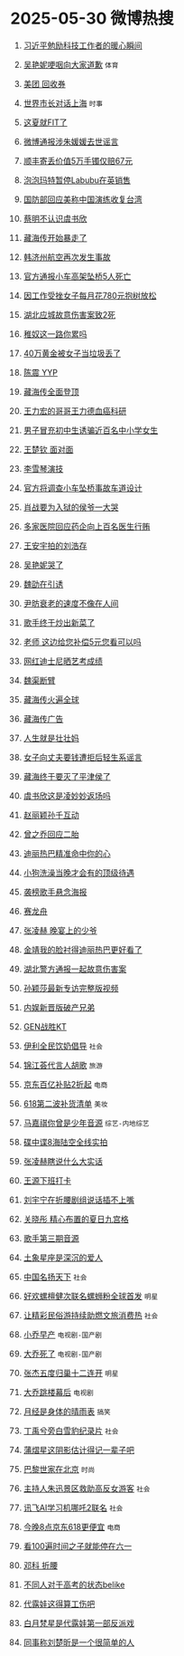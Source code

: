 # 2025-05-30 微博热搜 
1. [习近平勉励科技工作者的暖心瞬间](https://m.weibo.cn/search?containerid=100103type%3D1%26t%3D10%26q%3D%23%E4%B9%A0%E8%BF%91%E5%B9%B3%E5%8B%89%E5%8A%B1%E7%A7%91%E6%8A%80%E5%B7%A5%E4%BD%9C%E8%80%85%E7%9A%84%E6%9A%96%E5%BF%83%E7%9E%AC%E9%97%B4%23&stream_entry_id=51&isnewpage=1&extparam=seat%3D1%26stream_entry_id%3D51%26q%3D%2523%25E4%25B9%25A0%25E8%25BF%2591%25E5%25B9%25B3%25E5%258B%2589%25E5%258A%25B1%25E7%25A7%2591%25E6%258A%2580%25E5%25B7%25A5%25E4%25BD%259C%25E8%2580%2585%25E7%259A%2584%25E6%259A%2596%25E5%25BF%2583%25E7%259E%25AC%25E9%2597%25B4%2523%26dgr%3D0%26pos%3D0%26cate%3D10103%26c_type%3D51%26filter_type%3Drealtimehot%26display_time%3D1748546262%26pre_seqid%3D17485462628000316943393)  

2. [吴艳妮哽咽向大家道歉](https://m.weibo.cn/search?containerid=100103type%3D1%26t%3D10%26q%3D%23%E5%90%B4%E8%89%B3%E5%A6%AE%E5%93%BD%E5%92%BD%E5%90%91%E5%A4%A7%E5%AE%B6%E9%81%93%E6%AD%89%23&stream_entry_id=31&isnewpage=1&extparam=seat%3D1%26c_type%3D31%26cate%3D5001%26band_rank%3D1%26stream_entry_id%3D31%26q%3D%2523%25E5%2590%25B4%25E8%2589%25B3%25E5%25A6%25AE%25E5%2593%25BD%25E5%2592%25BD%25E5%2590%2591%25E5%25A4%25A7%25E5%25AE%25B6%25E9%2581%2593%25E6%25AD%2589%2523%26lcate%3D5001%26dgr%3D0%26pos%3D0%26flag%3D2%26realpos%3D1%26filter_type%3Drealtimehot%26display_time%3D1748546262%26pre_seqid%3D17485462628000316943393) `体育` 

3. [美团 回收券](https://m.weibo.cn/search?containerid=100103type%3D1%26t%3D10%26q%3D%E7%BE%8E%E5%9B%A2+%E5%9B%9E%E6%94%B6%E5%88%B8&stream_entry_id=31&isnewpage=1&extparam=seat%3D1%26c_type%3D31%26cate%3D5001%26band_rank%3D2%26stream_entry_id%3D31%26q%3D%25E7%25BE%258E%25E5%259B%25A2%2520%25E5%259B%259E%25E6%2594%25B6%25E5%2588%25B8%26lcate%3D5001%26dgr%3D0%26pos%3D1%26flag%3D2%26realpos%3D2%26filter_type%3Drealtimehot%26display_time%3D1748546262%26pre_seqid%3D17485462628000316943393)  

4. [世界市长对话上海](https://m.weibo.cn/search?containerid=100103type%3D1%26t%3D10%26q%3D%23%E4%B8%96%E7%95%8C%E5%B8%82%E9%95%BF%E5%AF%B9%E8%AF%9D%E4%B8%8A%E6%B5%B7%23&stream_entry_id=31&isnewpage=1&extparam=seat%3D1%26c_type%3D31%26cate%3D5001%26band_rank%3D3%26stream_entry_id%3D31%26q%3D%2523%25E4%25B8%2596%25E7%2595%258C%25E5%25B8%2582%25E9%2595%25BF%25E5%25AF%25B9%25E8%25AF%259D%25E4%25B8%258A%25E6%25B5%25B7%2523%26lcate%3D5001%26dgr%3D0%26pos%3D2%26flag%3D0%26realpos%3D3%26filter_type%3Drealtimehot%26display_time%3D1748546262%26pre_seqid%3D17485462628000316943393) `时事` 

5. [这夏就FIT了](https://m.weibo.cn/search?containerid=100103type%3D1%26t%3D10%26q%3D%23%E8%BF%99%E5%A4%8F%E5%B0%B1FIT%E4%BA%86%23&stream_entry_id=31&isnewpage=1&extparam=seat%3D1%26c_type%3D31%26cate%3D5001%26lcate%3D5001%26band_rank%3D4%26stream_entry_id%3D31%26q%3D%2523%25E8%25BF%2599%25E5%25A4%258F%25E5%25B0%25B1FIT%25E4%25BA%2586%2523%26is_ad_pos%3D1%26dgr%3D0%26pos%3D3%26topic_ad%3D1%26adid%3D288143%26filter_type%3Drealtimehot%26display_time%3D1748546262%26pre_seqid%3D17485462628000316943393)  

6. [微博通报涉朱媛媛去世谣言](https://m.weibo.cn/search?containerid=100103type%3D1%26t%3D10%26q%3D%23%E5%BE%AE%E5%8D%9A%E9%80%9A%E6%8A%A5%E6%B6%89%E6%9C%B1%E5%AA%9B%E5%AA%9B%E5%8E%BB%E4%B8%96%E8%B0%A3%E8%A8%80%23&stream_entry_id=31&isnewpage=1&extparam=seat%3D1%26c_type%3D31%26cate%3D5001%26band_rank%3D4%26stream_entry_id%3D31%26q%3D%2523%25E5%25BE%25AE%25E5%258D%259A%25E9%2580%259A%25E6%258A%25A5%25E6%25B6%2589%25E6%259C%25B1%25E5%25AA%259B%25E5%25AA%259B%25E5%258E%25BB%25E4%25B8%2596%25E8%25B0%25A3%25E8%25A8%2580%2523%26lcate%3D5001%26dgr%3D0%26pos%3D4%26flag%3D2%26realpos%3D4%26filter_type%3Drealtimehot%26display_time%3D1748546262%26pre_seqid%3D17485462628000316943393)  

7. [顺丰寄丢价值5万手镯仅赔67元](https://m.weibo.cn/search?containerid=100103type%3D1%26t%3D10%26q%3D%23%E9%A1%BA%E4%B8%B0%E5%AF%84%E4%B8%A2%E4%BB%B7%E5%80%BC5%E4%B8%87%E6%89%8B%E9%95%AF%E4%BB%85%E8%B5%9467%E5%85%83%23&stream_entry_id=31&isnewpage=1&extparam=seat%3D1%26c_type%3D31%26cate%3D5001%26band_rank%3D5%26stream_entry_id%3D31%26q%3D%2523%25E9%25A1%25BA%25E4%25B8%25B0%25E5%25AF%2584%25E4%25B8%25A2%25E4%25BB%25B7%25E5%2580%25BC5%25E4%25B8%2587%25E6%2589%258B%25E9%2595%25AF%25E4%25BB%2585%25E8%25B5%259467%25E5%2585%2583%2523%26lcate%3D5001%26dgr%3D0%26pos%3D5%26flag%3D0%26realpos%3D5%26filter_type%3Drealtimehot%26display_time%3D1748546262%26pre_seqid%3D17485462628000316943393)  

8. [泡泡玛特暂停Labubu在英销售](https://m.weibo.cn/search?containerid=100103type%3D1%26t%3D10%26q%3D%23%E6%B3%A1%E6%B3%A1%E7%8E%9B%E7%89%B9%E6%9A%82%E5%81%9CLabubu%E5%9C%A8%E8%8B%B1%E9%94%80%E5%94%AE%23&stream_entry_id=31&isnewpage=1&extparam=seat%3D1%26c_type%3D31%26cate%3D5001%26band_rank%3D6%26stream_entry_id%3D31%26q%3D%2523%25E6%25B3%25A1%25E6%25B3%25A1%25E7%258E%259B%25E7%2589%25B9%25E6%259A%2582%25E5%2581%259CLabubu%25E5%259C%25A8%25E8%258B%25B1%25E9%2594%2580%25E5%2594%25AE%2523%26lcate%3D5001%26dgr%3D0%26pos%3D6%26flag%3D0%26realpos%3D6%26filter_type%3Drealtimehot%26display_time%3D1748546262%26pre_seqid%3D17485462628000316943393)  

9. [国防部回应美称中国演练收复台湾](https://m.weibo.cn/search?containerid=100103type%3D1%26t%3D10%26q%3D%23%E5%9B%BD%E9%98%B2%E9%83%A8%E5%9B%9E%E5%BA%94%E7%BE%8E%E7%A7%B0%E4%B8%AD%E5%9B%BD%E6%BC%94%E7%BB%83%E6%94%B6%E5%A4%8D%E5%8F%B0%E6%B9%BE%23&stream_entry_id=31&isnewpage=1&extparam=seat%3D1%26c_type%3D31%26cate%3D5001%26band_rank%3D7%26stream_entry_id%3D31%26q%3D%2523%25E5%259B%25BD%25E9%2598%25B2%25E9%2583%25A8%25E5%259B%259E%25E5%25BA%2594%25E7%25BE%258E%25E7%25A7%25B0%25E4%25B8%25AD%25E5%259B%25BD%25E6%25BC%2594%25E7%25BB%2583%25E6%2594%25B6%25E5%25A4%258D%25E5%258F%25B0%25E6%25B9%25BE%2523%26lcate%3D5001%26dgr%3D0%26pos%3D7%26flag%3D0%26realpos%3D7%26filter_type%3Drealtimehot%26display_time%3D1748546262%26pre_seqid%3D17485462628000316943393)  

10. [蔡明不认识虞书欣](https://m.weibo.cn/search?containerid=100103type%3D1%26t%3D10%26q%3D%E8%94%A1%E6%98%8E%E4%B8%8D%E8%AE%A4%E8%AF%86%E8%99%9E%E4%B9%A6%E6%AC%A3&stream_entry_id=31&isnewpage=1&extparam=seat%3D1%26c_type%3D31%26cate%3D5001%26band_rank%3D8%26stream_entry_id%3D31%26q%3D%25E8%2594%25A1%25E6%2598%258E%25E4%25B8%258D%25E8%25AE%25A4%25E8%25AF%2586%25E8%2599%259E%25E4%25B9%25A6%25E6%25AC%25A3%26lcate%3D5001%26dgr%3D0%26pos%3D8%26flag%3D0%26realpos%3D8%26filter_type%3Drealtimehot%26display_time%3D1748546262%26pre_seqid%3D17485462628000316943393)  

11. [藏海传开始暴走了](https://m.weibo.cn/search?containerid=100103type%3D1%26t%3D10%26q%3D%23%E8%97%8F%E6%B5%B7%E4%BC%A0%E5%BC%80%E5%A7%8B%E6%9A%B4%E8%B5%B0%E4%BA%86%23&stream_entry_id=31&isnewpage=1&extparam=seat%3D1%26c_type%3D31%26cate%3D5001%26band_rank%3D9%26stream_entry_id%3D31%26q%3D%2523%25E8%2597%258F%25E6%25B5%25B7%25E4%25BC%25A0%25E5%25BC%2580%25E5%25A7%258B%25E6%259A%25B4%25E8%25B5%25B0%25E4%25BA%2586%2523%26lcate%3D5001%26dgr%3D0%26pos%3D9%26flag%3D0%26realpos%3D9%26filter_type%3Drealtimehot%26display_time%3D1748546262%26pre_seqid%3D17485462628000316943393)  

12. [韩济州航空再次发生事故](https://m.weibo.cn/search?containerid=100103type%3D1%26t%3D10%26q%3D%23%E9%9F%A9%E6%B5%8E%E5%B7%9E%E8%88%AA%E7%A9%BA%E5%86%8D%E6%AC%A1%E5%8F%91%E7%94%9F%E4%BA%8B%E6%95%85%23&stream_entry_id=31&isnewpage=1&extparam=seat%3D1%26c_type%3D31%26cate%3D5001%26band_rank%3D10%26stream_entry_id%3D31%26q%3D%2523%25E9%259F%25A9%25E6%25B5%258E%25E5%25B7%259E%25E8%2588%25AA%25E7%25A9%25BA%25E5%2586%258D%25E6%25AC%25A1%25E5%258F%2591%25E7%2594%259F%25E4%25BA%258B%25E6%2595%2585%2523%26lcate%3D5001%26dgr%3D0%26pos%3D10%26flag%3D1%26realpos%3D10%26filter_type%3Drealtimehot%26display_time%3D1748546262%26pre_seqid%3D17485462628000316943393)  

13. [官方通报小车高架坠桥5人死亡](https://m.weibo.cn/search?containerid=100103type%3D1%26t%3D10%26q%3D%23%E5%AE%98%E6%96%B9%E9%80%9A%E6%8A%A5%E5%B0%8F%E8%BD%A6%E9%AB%98%E6%9E%B6%E5%9D%A0%E6%A1%A55%E4%BA%BA%E6%AD%BB%E4%BA%A1%23&stream_entry_id=31&isnewpage=1&extparam=seat%3D1%26c_type%3D31%26cate%3D5001%26band_rank%3D11%26stream_entry_id%3D31%26q%3D%2523%25E5%25AE%2598%25E6%2596%25B9%25E9%2580%259A%25E6%258A%25A5%25E5%25B0%258F%25E8%25BD%25A6%25E9%25AB%2598%25E6%259E%25B6%25E5%259D%25A0%25E6%25A1%25A55%25E4%25BA%25BA%25E6%25AD%25BB%25E4%25BA%25A1%2523%26lcate%3D5001%26dgr%3D0%26pos%3D11%26flag%3D0%26realpos%3D11%26filter_type%3Drealtimehot%26display_time%3D1748546262%26pre_seqid%3D17485462628000316943393)  

14. [因工作受挫女子每月花780元抱树放松](https://m.weibo.cn/search?containerid=100103type%3D1%26t%3D10%26q%3D%23%E5%9B%A0%E5%B7%A5%E4%BD%9C%E5%8F%97%E6%8C%AB%E5%A5%B3%E5%AD%90%E6%AF%8F%E6%9C%88%E8%8A%B1780%E5%85%83%E6%8A%B1%E6%A0%91%E6%94%BE%E6%9D%BE%23&stream_entry_id=31&isnewpage=1&extparam=seat%3D1%26c_type%3D31%26cate%3D5001%26band_rank%3D12%26stream_entry_id%3D31%26q%3D%2523%25E5%259B%25A0%25E5%25B7%25A5%25E4%25BD%259C%25E5%258F%2597%25E6%258C%25AB%25E5%25A5%25B3%25E5%25AD%2590%25E6%25AF%258F%25E6%259C%2588%25E8%258A%25B1780%25E5%2585%2583%25E6%258A%25B1%25E6%25A0%2591%25E6%2594%25BE%25E6%259D%25BE%2523%26lcate%3D5001%26dgr%3D0%26pos%3D12%26flag%3D0%26realpos%3D12%26filter_type%3Drealtimehot%26display_time%3D1748546262%26pre_seqid%3D17485462628000316943393)  

15. [湖北应城故意伤害案致2死](https://m.weibo.cn/search?containerid=100103type%3D1%26t%3D10%26q%3D%23%E6%B9%96%E5%8C%97%E5%BA%94%E5%9F%8E%E6%95%85%E6%84%8F%E4%BC%A4%E5%AE%B3%E6%A1%88%E8%87%B42%E6%AD%BB%23&stream_entry_id=31&isnewpage=1&extparam=seat%3D1%26c_type%3D31%26cate%3D5001%26band_rank%3D13%26stream_entry_id%3D31%26q%3D%2523%25E6%25B9%2596%25E5%258C%2597%25E5%25BA%2594%25E5%259F%258E%25E6%2595%2585%25E6%2584%258F%25E4%25BC%25A4%25E5%25AE%25B3%25E6%25A1%2588%25E8%2587%25B42%25E6%25AD%25BB%2523%26lcate%3D5001%26dgr%3D0%26pos%3D13%26flag%3D0%26realpos%3D13%26filter_type%3Drealtimehot%26display_time%3D1748546262%26pre_seqid%3D17485462628000316943393)  

16. [稚奴这一路你累吗](https://m.weibo.cn/search?containerid=100103type%3D1%26t%3D10%26q%3D%E7%A8%9A%E5%A5%B4%E8%BF%99%E4%B8%80%E8%B7%AF%E4%BD%A0%E7%B4%AF%E5%90%97&stream_entry_id=31&isnewpage=1&extparam=seat%3D1%26c_type%3D31%26cate%3D5001%26band_rank%3D14%26stream_entry_id%3D31%26q%3D%25E7%25A8%259A%25E5%25A5%25B4%25E8%25BF%2599%25E4%25B8%2580%25E8%25B7%25AF%25E4%25BD%25A0%25E7%25B4%25AF%25E5%2590%2597%26lcate%3D5001%26dgr%3D0%26pos%3D14%26flag%3D0%26realpos%3D14%26filter_type%3Drealtimehot%26display_time%3D1748546262%26pre_seqid%3D17485462628000316943393)  

17. [40万黄金被女子当垃圾丢了](https://m.weibo.cn/search?containerid=100103type%3D1%26t%3D10%26q%3D%2340%E4%B8%87%E9%BB%84%E9%87%91%E8%A2%AB%E5%A5%B3%E5%AD%90%E5%BD%93%E5%9E%83%E5%9C%BE%E4%B8%A2%E4%BA%86%23&stream_entry_id=31&isnewpage=1&extparam=seat%3D1%26c_type%3D31%26cate%3D5001%26band_rank%3D15%26stream_entry_id%3D31%26q%3D%252340%25E4%25B8%2587%25E9%25BB%2584%25E9%2587%2591%25E8%25A2%25AB%25E5%25A5%25B3%25E5%25AD%2590%25E5%25BD%2593%25E5%259E%2583%25E5%259C%25BE%25E4%25B8%25A2%25E4%25BA%2586%2523%26lcate%3D5001%26dgr%3D0%26pos%3D15%26flag%3D0%26realpos%3D15%26filter_type%3Drealtimehot%26display_time%3D1748546262%26pre_seqid%3D17485462628000316943393)  

18. [陈震 YYP](https://m.weibo.cn/search?containerid=100103type%3D1%26t%3D10%26q%3D%E9%99%88%E9%9C%87+YYP&stream_entry_id=31&isnewpage=1&extparam=seat%3D1%26c_type%3D31%26cate%3D5001%26band_rank%3D16%26stream_entry_id%3D31%26q%3D%25E9%2599%2588%25E9%259C%2587%2520YYP%26lcate%3D5001%26dgr%3D0%26pos%3D16%26flag%3D0%26realpos%3D16%26filter_type%3Drealtimehot%26display_time%3D1748546262%26pre_seqid%3D17485462628000316943393)  

19. [藏海传全面登顶](https://m.weibo.cn/search?containerid=100103type%3D1%26t%3D10%26q%3D%23%E8%97%8F%E6%B5%B7%E4%BC%A0%E5%85%A8%E9%9D%A2%E7%99%BB%E9%A1%B6%23&stream_entry_id=31&isnewpage=1&extparam=seat%3D1%26c_type%3D31%26cate%3D5001%26band_rank%3D17%26stream_entry_id%3D31%26q%3D%2523%25E8%2597%258F%25E6%25B5%25B7%25E4%25BC%25A0%25E5%2585%25A8%25E9%259D%25A2%25E7%2599%25BB%25E9%25A1%25B6%2523%26lcate%3D5001%26dgr%3D0%26pos%3D17%26flag%3D0%26realpos%3D17%26filter_type%3Drealtimehot%26display_time%3D1748546262%26pre_seqid%3D17485462628000316943393)  

20. [王力宏的哥哥王力德血癌科研](https://m.weibo.cn/search?containerid=100103type%3D1%26t%3D10%26q%3D%23%E7%8E%8B%E5%8A%9B%E5%AE%8F%E7%9A%84%E5%93%A5%E5%93%A5%E7%8E%8B%E5%8A%9B%E5%BE%B7%E8%A1%80%E7%99%8C%E7%A7%91%E7%A0%94%23&stream_entry_id=31&isnewpage=1&extparam=seat%3D1%26c_type%3D31%26cate%3D5001%26band_rank%3D18%26stream_entry_id%3D31%26q%3D%2523%25E7%258E%258B%25E5%258A%259B%25E5%25AE%258F%25E7%259A%2584%25E5%2593%25A5%25E5%2593%25A5%25E7%258E%258B%25E5%258A%259B%25E5%25BE%25B7%25E8%25A1%2580%25E7%2599%258C%25E7%25A7%2591%25E7%25A0%2594%2523%26lcate%3D5001%26dgr%3D0%26pos%3D18%26flag%3D0%26realpos%3D18%26filter_type%3Drealtimehot%26display_time%3D1748546262%26pre_seqid%3D17485462628000316943393)  

21. [男子冒充初中生诱骗近百名中小学女生](https://m.weibo.cn/search?containerid=100103type%3D1%26t%3D10%26q%3D%23%E7%94%B7%E5%AD%90%E5%86%92%E5%85%85%E5%88%9D%E4%B8%AD%E7%94%9F%E8%AF%B1%E9%AA%97%E8%BF%91%E7%99%BE%E5%90%8D%E4%B8%AD%E5%B0%8F%E5%AD%A6%E5%A5%B3%E7%94%9F%23&stream_entry_id=31&isnewpage=1&extparam=seat%3D1%26c_type%3D31%26cate%3D5001%26band_rank%3D19%26stream_entry_id%3D31%26q%3D%2523%25E7%2594%25B7%25E5%25AD%2590%25E5%2586%2592%25E5%2585%2585%25E5%2588%259D%25E4%25B8%25AD%25E7%2594%259F%25E8%25AF%25B1%25E9%25AA%2597%25E8%25BF%2591%25E7%2599%25BE%25E5%2590%258D%25E4%25B8%25AD%25E5%25B0%258F%25E5%25AD%25A6%25E5%25A5%25B3%25E7%2594%259F%2523%26lcate%3D5001%26dgr%3D0%26pos%3D19%26flag%3D0%26realpos%3D19%26filter_type%3Drealtimehot%26display_time%3D1748546262%26pre_seqid%3D17485462628000316943393)  

22. [王楚钦 面对面](https://m.weibo.cn/search?containerid=100103type%3D1%26t%3D10%26q%3D%E7%8E%8B%E6%A5%9A%E9%92%A6+%E9%9D%A2%E5%AF%B9%E9%9D%A2&stream_entry_id=31&isnewpage=1&extparam=seat%3D1%26c_type%3D31%26cate%3D5001%26band_rank%3D20%26stream_entry_id%3D31%26q%3D%25E7%258E%258B%25E6%25A5%259A%25E9%2592%25A6%2520%25E9%259D%25A2%25E5%25AF%25B9%25E9%259D%25A2%26lcate%3D5001%26dgr%3D0%26pos%3D20%26flag%3D0%26realpos%3D20%26filter_type%3Drealtimehot%26display_time%3D1748546262%26pre_seqid%3D17485462628000316943393)  

23. [李雪琴演技](https://m.weibo.cn/search?containerid=100103type%3D1%26t%3D10%26q%3D%E6%9D%8E%E9%9B%AA%E7%90%B4%E6%BC%94%E6%8A%80&stream_entry_id=31&isnewpage=1&extparam=seat%3D1%26c_type%3D31%26cate%3D5001%26band_rank%3D21%26stream_entry_id%3D31%26q%3D%25E6%259D%258E%25E9%259B%25AA%25E7%2590%25B4%25E6%25BC%2594%25E6%258A%2580%26lcate%3D5001%26dgr%3D0%26pos%3D21%26flag%3D0%26realpos%3D21%26filter_type%3Drealtimehot%26display_time%3D1748546262%26pre_seqid%3D17485462628000316943393)  

24. [官方将调查小车坠桥事故车道设计](https://m.weibo.cn/search?containerid=100103type%3D1%26t%3D10%26q%3D%23%E5%AE%98%E6%96%B9%E5%B0%86%E8%B0%83%E6%9F%A5%E5%B0%8F%E8%BD%A6%E5%9D%A0%E6%A1%A5%E4%BA%8B%E6%95%85%E8%BD%A6%E9%81%93%E8%AE%BE%E8%AE%A1%23&stream_entry_id=31&isnewpage=1&extparam=seat%3D1%26c_type%3D31%26cate%3D5001%26band_rank%3D22%26stream_entry_id%3D31%26q%3D%2523%25E5%25AE%2598%25E6%2596%25B9%25E5%25B0%2586%25E8%25B0%2583%25E6%259F%25A5%25E5%25B0%258F%25E8%25BD%25A6%25E5%259D%25A0%25E6%25A1%25A5%25E4%25BA%258B%25E6%2595%2585%25E8%25BD%25A6%25E9%2581%2593%25E8%25AE%25BE%25E8%25AE%25A1%2523%26lcate%3D5001%26dgr%3D0%26pos%3D22%26flag%3D0%26realpos%3D22%26filter_type%3Drealtimehot%26display_time%3D1748546262%26pre_seqid%3D17485462628000316943393)  

25. [肖战要为入狱的侯爷一大哭](https://m.weibo.cn/search?containerid=100103type%3D1%26t%3D10%26q%3D%23%E8%82%96%E6%88%98%E8%A6%81%E4%B8%BA%E5%85%A5%E7%8B%B1%E7%9A%84%E4%BE%AF%E7%88%B7%E4%B8%80%E5%A4%A7%E5%93%AD%23&stream_entry_id=31&isnewpage=1&extparam=seat%3D1%26c_type%3D31%26cate%3D5001%26band_rank%3D23%26stream_entry_id%3D31%26q%3D%2523%25E8%2582%2596%25E6%2588%2598%25E8%25A6%2581%25E4%25B8%25BA%25E5%2585%25A5%25E7%258B%25B1%25E7%259A%2584%25E4%25BE%25AF%25E7%2588%25B7%25E4%25B8%2580%25E5%25A4%25A7%25E5%2593%25AD%2523%26lcate%3D5001%26dgr%3D0%26pos%3D23%26flag%3D0%26realpos%3D23%26filter_type%3Drealtimehot%26display_time%3D1748546262%26pre_seqid%3D17485462628000316943393)  

26. [多家医院回应药企向上百名医生行贿](https://m.weibo.cn/search?containerid=100103type%3D1%26t%3D10%26q%3D%23%E5%A4%9A%E5%AE%B6%E5%8C%BB%E9%99%A2%E5%9B%9E%E5%BA%94%E8%8D%AF%E4%BC%81%E5%90%91%E4%B8%8A%E7%99%BE%E5%90%8D%E5%8C%BB%E7%94%9F%E8%A1%8C%E8%B4%BF%23&stream_entry_id=31&isnewpage=1&extparam=seat%3D1%26c_type%3D31%26cate%3D5001%26band_rank%3D24%26stream_entry_id%3D31%26q%3D%2523%25E5%25A4%259A%25E5%25AE%25B6%25E5%258C%25BB%25E9%2599%25A2%25E5%259B%259E%25E5%25BA%2594%25E8%258D%25AF%25E4%25BC%2581%25E5%2590%2591%25E4%25B8%258A%25E7%2599%25BE%25E5%2590%258D%25E5%258C%25BB%25E7%2594%259F%25E8%25A1%258C%25E8%25B4%25BF%2523%26lcate%3D5001%26dgr%3D0%26pos%3D24%26flag%3D0%26realpos%3D24%26filter_type%3Drealtimehot%26display_time%3D1748546262%26pre_seqid%3D17485462628000316943393)  

27. [王安宇拍的刘浩存](https://m.weibo.cn/search?containerid=100103type%3D1%26t%3D10%26q%3D%E7%8E%8B%E5%AE%89%E5%AE%87%E6%8B%8D%E7%9A%84%E5%88%98%E6%B5%A9%E5%AD%98&stream_entry_id=31&isnewpage=1&extparam=seat%3D1%26c_type%3D31%26cate%3D5001%26band_rank%3D25%26stream_entry_id%3D31%26q%3D%25E7%258E%258B%25E5%25AE%2589%25E5%25AE%2587%25E6%258B%258D%25E7%259A%2584%25E5%2588%2598%25E6%25B5%25A9%25E5%25AD%2598%26lcate%3D5001%26dgr%3D0%26pos%3D25%26flag%3D0%26realpos%3D25%26filter_type%3Drealtimehot%26display_time%3D1748546262%26pre_seqid%3D17485462628000316943393)  

28. [吴艳妮哭了](https://m.weibo.cn/search?containerid=100103type%3D1%26t%3D10%26q%3D%23%E5%90%B4%E8%89%B3%E5%A6%AE%E5%93%AD%E4%BA%86%23&stream_entry_id=31&isnewpage=1&extparam=seat%3D1%26c_type%3D31%26cate%3D5001%26band_rank%3D26%26stream_entry_id%3D31%26q%3D%2523%25E5%2590%25B4%25E8%2589%25B3%25E5%25A6%25AE%25E5%2593%25AD%25E4%25BA%2586%2523%26lcate%3D5001%26dgr%3D0%26pos%3D26%26flag%3D0%26realpos%3D26%26filter_type%3Drealtimehot%26display_time%3D1748546262%26pre_seqid%3D17485462628000316943393)  

29. [魏劭在引诱](https://m.weibo.cn/search?containerid=100103type%3D1%26t%3D10%26q%3D%E9%AD%8F%E5%8A%AD%E5%9C%A8%E5%BC%95%E8%AF%B1&stream_entry_id=31&isnewpage=1&extparam=seat%3D1%26c_type%3D31%26cate%3D5001%26band_rank%3D27%26stream_entry_id%3D31%26q%3D%25E9%25AD%258F%25E5%258A%25AD%25E5%259C%25A8%25E5%25BC%2595%25E8%25AF%25B1%26lcate%3D5001%26dgr%3D0%26pos%3D27%26flag%3D0%26realpos%3D27%26filter_type%3Drealtimehot%26display_time%3D1748546262%26pre_seqid%3D17485462628000316943393)  

30. [尹昉衰老的速度不像在人间](https://m.weibo.cn/search?containerid=100103type%3D1%26t%3D10%26q%3D%E5%B0%B9%E6%98%89%E8%A1%B0%E8%80%81%E7%9A%84%E9%80%9F%E5%BA%A6%E4%B8%8D%E5%83%8F%E5%9C%A8%E4%BA%BA%E9%97%B4&stream_entry_id=31&isnewpage=1&extparam=seat%3D1%26c_type%3D31%26cate%3D5001%26band_rank%3D28%26stream_entry_id%3D31%26q%3D%25E5%25B0%25B9%25E6%2598%2589%25E8%25A1%25B0%25E8%2580%2581%25E7%259A%2584%25E9%2580%259F%25E5%25BA%25A6%25E4%25B8%258D%25E5%2583%258F%25E5%259C%25A8%25E4%25BA%25BA%25E9%2597%25B4%26lcate%3D5001%26dgr%3D0%26pos%3D28%26flag%3D0%26realpos%3D28%26filter_type%3Drealtimehot%26display_time%3D1748546262%26pre_seqid%3D17485462628000316943393)  

31. [歌手终于炒出新菜了](https://m.weibo.cn/search?containerid=100103type%3D1%26t%3D10%26q%3D%E6%AD%8C%E6%89%8B%E7%BB%88%E4%BA%8E%E7%82%92%E5%87%BA%E6%96%B0%E8%8F%9C%E4%BA%86&stream_entry_id=31&isnewpage=1&extparam=seat%3D1%26c_type%3D31%26cate%3D5001%26band_rank%3D29%26stream_entry_id%3D31%26q%3D%25E6%25AD%258C%25E6%2589%258B%25E7%25BB%2588%25E4%25BA%258E%25E7%2582%2592%25E5%2587%25BA%25E6%2596%25B0%25E8%258F%259C%25E4%25BA%2586%26lcate%3D5001%26dgr%3D0%26pos%3D29%26flag%3D0%26realpos%3D29%26filter_type%3Drealtimehot%26display_time%3D1748546262%26pre_seqid%3D17485462628000316943393)  

32. [老师 这边给您补偿5元您看可以吗](https://m.weibo.cn/search?containerid=100103type%3D1%26t%3D10%26q%3D%E8%80%81%E5%B8%88+%E8%BF%99%E8%BE%B9%E7%BB%99%E6%82%A8%E8%A1%A5%E5%81%BF5%E5%85%83%E6%82%A8%E7%9C%8B%E5%8F%AF%E4%BB%A5%E5%90%97&stream_entry_id=31&isnewpage=1&extparam=seat%3D1%26c_type%3D31%26cate%3D5001%26band_rank%3D30%26stream_entry_id%3D31%26q%3D%25E8%2580%2581%25E5%25B8%2588%2520%25E8%25BF%2599%25E8%25BE%25B9%25E7%25BB%2599%25E6%2582%25A8%25E8%25A1%25A5%25E5%2581%25BF5%25E5%2585%2583%25E6%2582%25A8%25E7%259C%258B%25E5%258F%25AF%25E4%25BB%25A5%25E5%2590%2597%26lcate%3D5001%26dgr%3D0%26pos%3D30%26flag%3D0%26realpos%3D30%26filter_type%3Drealtimehot%26display_time%3D1748546262%26pre_seqid%3D17485462628000316943393)  

33. [网红迪士尼晒艺考成绩](https://m.weibo.cn/search?containerid=100103type%3D1%26t%3D10%26q%3D%23%E7%BD%91%E7%BA%A2%E8%BF%AA%E5%A3%AB%E5%B0%BC%E6%99%92%E8%89%BA%E8%80%83%E6%88%90%E7%BB%A9%23&stream_entry_id=31&isnewpage=1&extparam=seat%3D1%26c_type%3D31%26cate%3D5001%26band_rank%3D31%26stream_entry_id%3D31%26q%3D%2523%25E7%25BD%2591%25E7%25BA%25A2%25E8%25BF%25AA%25E5%25A3%25AB%25E5%25B0%25BC%25E6%2599%2592%25E8%2589%25BA%25E8%2580%2583%25E6%2588%2590%25E7%25BB%25A9%2523%26lcate%3D5001%26dgr%3D0%26pos%3D31%26flag%3D0%26realpos%3D31%26filter_type%3Drealtimehot%26display_time%3D1748546262%26pre_seqid%3D17485462628000316943393)  

34. [魏渠断臂](https://m.weibo.cn/search?containerid=100103type%3D1%26t%3D10%26q%3D%23%E9%AD%8F%E6%B8%A0%E6%96%AD%E8%87%82%23&stream_entry_id=31&isnewpage=1&extparam=seat%3D1%26c_type%3D31%26cate%3D5001%26band_rank%3D32%26stream_entry_id%3D31%26q%3D%2523%25E9%25AD%258F%25E6%25B8%25A0%25E6%2596%25AD%25E8%2587%2582%2523%26lcate%3D5001%26dgr%3D0%26pos%3D32%26flag%3D0%26realpos%3D32%26filter_type%3Drealtimehot%26display_time%3D1748546262%26pre_seqid%3D17485462628000316943393)  

35. [藏海传火遍全球](https://m.weibo.cn/search?containerid=100103type%3D1%26t%3D10%26q%3D%E8%97%8F%E6%B5%B7%E4%BC%A0%E7%81%AB%E9%81%8D%E5%85%A8%E7%90%83&stream_entry_id=31&isnewpage=1&extparam=seat%3D1%26c_type%3D31%26cate%3D5001%26band_rank%3D33%26stream_entry_id%3D31%26q%3D%25E8%2597%258F%25E6%25B5%25B7%25E4%25BC%25A0%25E7%2581%25AB%25E9%2581%258D%25E5%2585%25A8%25E7%2590%2583%26lcate%3D5001%26dgr%3D0%26pos%3D33%26flag%3D0%26realpos%3D33%26filter_type%3Drealtimehot%26display_time%3D1748546262%26pre_seqid%3D17485462628000316943393)  

36. [藏海传广告](https://m.weibo.cn/search?containerid=100103type%3D1%26t%3D10%26q%3D%E8%97%8F%E6%B5%B7%E4%BC%A0%E5%B9%BF%E5%91%8A&stream_entry_id=31&isnewpage=1&extparam=seat%3D1%26c_type%3D31%26cate%3D5001%26band_rank%3D34%26stream_entry_id%3D31%26q%3D%25E8%2597%258F%25E6%25B5%25B7%25E4%25BC%25A0%25E5%25B9%25BF%25E5%2591%258A%26lcate%3D5001%26dgr%3D0%26pos%3D34%26flag%3D0%26realpos%3D34%26filter_type%3Drealtimehot%26display_time%3D1748546262%26pre_seqid%3D17485462628000316943393)  

37. [人生就是壮壮妈](https://m.weibo.cn/search?containerid=100103type%3D1%26t%3D10%26q%3D%E4%BA%BA%E7%94%9F%E5%B0%B1%E6%98%AF%E5%A3%AE%E5%A3%AE%E5%A6%88&stream_entry_id=31&isnewpage=1&extparam=seat%3D1%26c_type%3D31%26cate%3D5001%26band_rank%3D35%26stream_entry_id%3D31%26q%3D%25E4%25BA%25BA%25E7%2594%259F%25E5%25B0%25B1%25E6%2598%25AF%25E5%25A3%25AE%25E5%25A3%25AE%25E5%25A6%2588%26lcate%3D5001%26dgr%3D0%26pos%3D35%26flag%3D0%26realpos%3D35%26filter_type%3Drealtimehot%26display_time%3D1748546262%26pre_seqid%3D17485462628000316943393)  

38. [女子向丈夫要钱遭拒后轻生系谣言](https://m.weibo.cn/search?containerid=100103type%3D1%26t%3D10%26q%3D%23%E5%A5%B3%E5%AD%90%E5%90%91%E4%B8%88%E5%A4%AB%E8%A6%81%E9%92%B1%E9%81%AD%E6%8B%92%E5%90%8E%E8%BD%BB%E7%94%9F%E7%B3%BB%E8%B0%A3%E8%A8%80%23&stream_entry_id=31&isnewpage=1&extparam=seat%3D1%26c_type%3D31%26cate%3D5001%26band_rank%3D36%26stream_entry_id%3D31%26q%3D%2523%25E5%25A5%25B3%25E5%25AD%2590%25E5%2590%2591%25E4%25B8%2588%25E5%25A4%25AB%25E8%25A6%2581%25E9%2592%25B1%25E9%2581%25AD%25E6%258B%2592%25E5%2590%258E%25E8%25BD%25BB%25E7%2594%259F%25E7%25B3%25BB%25E8%25B0%25A3%25E8%25A8%2580%2523%26lcate%3D5001%26dgr%3D0%26pos%3D36%26flag%3D32772%26realpos%3D36%26filter_type%3Drealtimehot%26display_time%3D1748546262%26pre_seqid%3D17485462628000316943393)  

39. [藏海终于要灭了平津侯了](https://m.weibo.cn/search?containerid=100103type%3D1%26t%3D10%26q%3D%23%E8%97%8F%E6%B5%B7%E7%BB%88%E4%BA%8E%E8%A6%81%E7%81%AD%E4%BA%86%E5%B9%B3%E6%B4%A5%E4%BE%AF%E4%BA%86%23&stream_entry_id=31&isnewpage=1&extparam=seat%3D1%26c_type%3D31%26cate%3D5001%26band_rank%3D37%26stream_entry_id%3D31%26q%3D%2523%25E8%2597%258F%25E6%25B5%25B7%25E7%25BB%2588%25E4%25BA%258E%25E8%25A6%2581%25E7%2581%25AD%25E4%25BA%2586%25E5%25B9%25B3%25E6%25B4%25A5%25E4%25BE%25AF%25E4%25BA%2586%2523%26lcate%3D5001%26dgr%3D0%26pos%3D37%26flag%3D1%26realpos%3D37%26filter_type%3Drealtimehot%26display_time%3D1748546262%26pre_seqid%3D17485462628000316943393)  

40. [虞书欣这是凌妙妙返场吗](https://m.weibo.cn/search?containerid=100103type%3D1%26t%3D10%26q%3D%E8%99%9E%E4%B9%A6%E6%AC%A3%E8%BF%99%E6%98%AF%E5%87%8C%E5%A6%99%E5%A6%99%E8%BF%94%E5%9C%BA%E5%90%97&stream_entry_id=31&isnewpage=1&extparam=seat%3D1%26c_type%3D31%26cate%3D5001%26band_rank%3D38%26stream_entry_id%3D31%26q%3D%25E8%2599%259E%25E4%25B9%25A6%25E6%25AC%25A3%25E8%25BF%2599%25E6%2598%25AF%25E5%2587%258C%25E5%25A6%2599%25E5%25A6%2599%25E8%25BF%2594%25E5%259C%25BA%25E5%2590%2597%26lcate%3D5001%26dgr%3D0%26pos%3D38%26flag%3D0%26realpos%3D38%26filter_type%3Drealtimehot%26display_time%3D1748546262%26pre_seqid%3D17485462628000316943393)  

41. [赵丽颖孙千互动](https://m.weibo.cn/search?containerid=100103type%3D1%26t%3D10%26q%3D%23%E8%B5%B5%E4%B8%BD%E9%A2%96%E5%AD%99%E5%8D%83%E4%BA%92%E5%8A%A8%23&stream_entry_id=31&isnewpage=1&extparam=seat%3D1%26c_type%3D31%26cate%3D5001%26band_rank%3D39%26stream_entry_id%3D31%26q%3D%2523%25E8%25B5%25B5%25E4%25B8%25BD%25E9%25A2%2596%25E5%25AD%2599%25E5%258D%2583%25E4%25BA%2592%25E5%258A%25A8%2523%26lcate%3D5001%26dgr%3D0%26pos%3D39%26flag%3D0%26realpos%3D39%26filter_type%3Drealtimehot%26display_time%3D1748546262%26pre_seqid%3D17485462628000316943393)  

42. [曾之乔回应二胎](https://m.weibo.cn/search?containerid=100103type%3D1%26t%3D10%26q%3D%23%E6%9B%BE%E4%B9%8B%E4%B9%94%E5%9B%9E%E5%BA%94%E4%BA%8C%E8%83%8E%23&stream_entry_id=31&isnewpage=1&extparam=seat%3D1%26c_type%3D31%26cate%3D5001%26band_rank%3D40%26stream_entry_id%3D31%26q%3D%2523%25E6%259B%25BE%25E4%25B9%258B%25E4%25B9%2594%25E5%259B%259E%25E5%25BA%2594%25E4%25BA%258C%25E8%2583%258E%2523%26lcate%3D5001%26dgr%3D0%26pos%3D40%26flag%3D0%26realpos%3D40%26filter_type%3Drealtimehot%26display_time%3D1748546262%26pre_seqid%3D17485462628000316943393)  

43. [迪丽热巴精准命中你的心](https://m.weibo.cn/search?containerid=100103type%3D1%26t%3D10%26q%3D%23%E8%BF%AA%E4%B8%BD%E7%83%AD%E5%B7%B4%E7%B2%BE%E5%87%86%E5%91%BD%E4%B8%AD%E4%BD%A0%E7%9A%84%E5%BF%83%23&stream_entry_id=31&isnewpage=1&extparam=seat%3D1%26c_type%3D31%26cate%3D5001%26band_rank%3D41%26stream_entry_id%3D31%26q%3D%2523%25E8%25BF%25AA%25E4%25B8%25BD%25E7%2583%25AD%25E5%25B7%25B4%25E7%25B2%25BE%25E5%2587%2586%25E5%2591%25BD%25E4%25B8%25AD%25E4%25BD%25A0%25E7%259A%2584%25E5%25BF%2583%2523%26lcate%3D5001%26dgr%3D0%26pos%3D41%26flag%3D1%26realpos%3D41%26filter_type%3Drealtimehot%26display_time%3D1748546262%26pre_seqid%3D17485462628000316943393)  

44. [小狗洗澡当晚才会有的顶级待遇](https://m.weibo.cn/search?containerid=100103type%3D1%26t%3D10%26q%3D%23%E5%B0%8F%E7%8B%97%E6%B4%97%E6%BE%A1%E5%BD%93%E6%99%9A%E6%89%8D%E4%BC%9A%E6%9C%89%E7%9A%84%E9%A1%B6%E7%BA%A7%E5%BE%85%E9%81%87%23&stream_entry_id=31&isnewpage=1&extparam=seat%3D1%26c_type%3D31%26cate%3D5001%26band_rank%3D42%26stream_entry_id%3D31%26q%3D%2523%25E5%25B0%258F%25E7%258B%2597%25E6%25B4%2597%25E6%25BE%25A1%25E5%25BD%2593%25E6%2599%259A%25E6%2589%258D%25E4%25BC%259A%25E6%259C%2589%25E7%259A%2584%25E9%25A1%25B6%25E7%25BA%25A7%25E5%25BE%2585%25E9%2581%2587%2523%26lcate%3D5001%26dgr%3D0%26pos%3D42%26flag%3D1%26realpos%3D42%26filter_type%3Drealtimehot%26display_time%3D1748546262%26pre_seqid%3D17485462628000316943393)  

45. [袭榜歌手悬念海报](https://m.weibo.cn/search?containerid=100103type%3D1%26t%3D10%26q%3D%23%E8%A2%AD%E6%A6%9C%E6%AD%8C%E6%89%8B%E6%82%AC%E5%BF%B5%E6%B5%B7%E6%8A%A5%23&stream_entry_id=31&isnewpage=1&extparam=seat%3D1%26c_type%3D31%26cate%3D5001%26band_rank%3D43%26stream_entry_id%3D31%26q%3D%2523%25E8%25A2%25AD%25E6%25A6%259C%25E6%25AD%258C%25E6%2589%258B%25E6%2582%25AC%25E5%25BF%25B5%25E6%25B5%25B7%25E6%258A%25A5%2523%26lcate%3D5001%26dgr%3D0%26pos%3D43%26flag%3D0%26realpos%3D43%26filter_type%3Drealtimehot%26display_time%3D1748546262%26pre_seqid%3D17485462628000316943393)  

46. [赛龙舟](https://m.weibo.cn/search?containerid=100103type%3D1%26t%3D10%26q%3D%E8%B5%9B%E9%BE%99%E8%88%9F&stream_entry_id=31&isnewpage=1&extparam=seat%3D1%26c_type%3D31%26cate%3D5001%26band_rank%3D44%26stream_entry_id%3D31%26q%3D%25E8%25B5%259B%25E9%25BE%2599%25E8%2588%259F%26lcate%3D5001%26dgr%3D0%26pos%3D44%26flag%3D0%26realpos%3D44%26filter_type%3Drealtimehot%26display_time%3D1748546262%26pre_seqid%3D17485462628000316943393)  

47. [张凌赫 晚宴上的少爷](https://m.weibo.cn/search?containerid=100103type%3D1%26t%3D10%26q%3D%E5%BC%A0%E5%87%8C%E8%B5%AB+%E6%99%9A%E5%AE%B4%E4%B8%8A%E7%9A%84%E5%B0%91%E7%88%B7&stream_entry_id=31&isnewpage=1&extparam=seat%3D1%26c_type%3D31%26cate%3D5001%26band_rank%3D45%26stream_entry_id%3D31%26q%3D%25E5%25BC%25A0%25E5%2587%258C%25E8%25B5%25AB%2520%25E6%2599%259A%25E5%25AE%25B4%25E4%25B8%258A%25E7%259A%2584%25E5%25B0%2591%25E7%2588%25B7%26lcate%3D5001%26dgr%3D0%26pos%3D45%26flag%3D0%26realpos%3D45%26filter_type%3Drealtimehot%26display_time%3D1748546262%26pre_seqid%3D17485462628000316943393)  

48. [金靖我的脸衬得迪丽热巴更好看了](https://m.weibo.cn/search?containerid=100103type%3D1%26t%3D10%26q%3D%23%E9%87%91%E9%9D%96%E6%88%91%E7%9A%84%E8%84%B8%E8%A1%AC%E5%BE%97%E8%BF%AA%E4%B8%BD%E7%83%AD%E5%B7%B4%E6%9B%B4%E5%A5%BD%E7%9C%8B%E4%BA%86%23&stream_entry_id=31&isnewpage=1&extparam=seat%3D1%26c_type%3D31%26cate%3D5001%26band_rank%3D46%26stream_entry_id%3D31%26q%3D%2523%25E9%2587%2591%25E9%259D%2596%25E6%2588%2591%25E7%259A%2584%25E8%2584%25B8%25E8%25A1%25AC%25E5%25BE%2597%25E8%25BF%25AA%25E4%25B8%25BD%25E7%2583%25AD%25E5%25B7%25B4%25E6%259B%25B4%25E5%25A5%25BD%25E7%259C%258B%25E4%25BA%2586%2523%26lcate%3D5001%26dgr%3D0%26pos%3D46%26flag%3D0%26realpos%3D46%26filter_type%3Drealtimehot%26display_time%3D1748546262%26pre_seqid%3D17485462628000316943393)  

49. [湖北警方通报一起故意伤害案](https://m.weibo.cn/search?containerid=100103type%3D1%26t%3D10%26q%3D%23%E6%B9%96%E5%8C%97%E8%AD%A6%E6%96%B9%E9%80%9A%E6%8A%A5%E4%B8%80%E8%B5%B7%E6%95%85%E6%84%8F%E4%BC%A4%E5%AE%B3%E6%A1%88%23&stream_entry_id=31&isnewpage=1&extparam=seat%3D1%26c_type%3D31%26cate%3D5001%26band_rank%3D47%26stream_entry_id%3D31%26q%3D%2523%25E6%25B9%2596%25E5%258C%2597%25E8%25AD%25A6%25E6%2596%25B9%25E9%2580%259A%25E6%258A%25A5%25E4%25B8%2580%25E8%25B5%25B7%25E6%2595%2585%25E6%2584%258F%25E4%25BC%25A4%25E5%25AE%25B3%25E6%25A1%2588%2523%26lcate%3D5001%26dgr%3D0%26pos%3D47%26flag%3D0%26realpos%3D47%26filter_type%3Drealtimehot%26display_time%3D1748546262%26pre_seqid%3D17485462628000316943393)  

50. [孙颖莎最新专访完整版视频](https://m.weibo.cn/search?containerid=100103type%3D1%26t%3D10%26q%3D%23%E5%AD%99%E9%A2%96%E8%8E%8E%E6%9C%80%E6%96%B0%E4%B8%93%E8%AE%BF%E5%AE%8C%E6%95%B4%E7%89%88%E8%A7%86%E9%A2%91%23&stream_entry_id=31&isnewpage=1&extparam=seat%3D1%26c_type%3D31%26cate%3D5001%26band_rank%3D48%26stream_entry_id%3D31%26q%3D%2523%25E5%25AD%2599%25E9%25A2%2596%25E8%258E%258E%25E6%259C%2580%25E6%2596%25B0%25E4%25B8%2593%25E8%25AE%25BF%25E5%25AE%258C%25E6%2595%25B4%25E7%2589%2588%25E8%25A7%2586%25E9%25A2%2591%2523%26lcate%3D5001%26dgr%3D0%26pos%3D48%26flag%3D0%26realpos%3D48%26filter_type%3Drealtimehot%26display_time%3D1748546262%26pre_seqid%3D17485462628000316943393)  

51. [内娱新晋版破产兄弟](https://m.weibo.cn/search?containerid=100103type%3D1%26t%3D10%26q%3D%E5%86%85%E5%A8%B1%E6%96%B0%E6%99%8B%E7%89%88%E7%A0%B4%E4%BA%A7%E5%85%84%E5%BC%9F&stream_entry_id=31&isnewpage=1&extparam=seat%3D1%26c_type%3D31%26cate%3D5001%26band_rank%3D49%26stream_entry_id%3D31%26q%3D%25E5%2586%2585%25E5%25A8%25B1%25E6%2596%25B0%25E6%2599%258B%25E7%2589%2588%25E7%25A0%25B4%25E4%25BA%25A7%25E5%2585%2584%25E5%25BC%259F%26lcate%3D5001%26dgr%3D0%26pos%3D49%26flag%3D1%26realpos%3D49%26filter_type%3Drealtimehot%26display_time%3D1748546262%26pre_seqid%3D17485462628000316943393)  

52. [GEN战胜KT](https://m.weibo.cn/search?containerid=100103type%3D1%26t%3D10%26q%3D%23GEN%E6%88%98%E8%83%9CKT%23&stream_entry_id=31&isnewpage=1&extparam=seat%3D1%26c_type%3D31%26cate%3D5001%26band_rank%3D50%26stream_entry_id%3D31%26q%3D%2523GEN%25E6%2588%2598%25E8%2583%259CKT%2523%26lcate%3D5001%26dgr%3D0%26pos%3D50%26flag%3D0%26realpos%3D50%26filter_type%3Drealtimehot%26display_time%3D1748546262%26pre_seqid%3D17485462628000316943393)  

53. [伊利全民饮奶倡导](https://m.weibo.cn/search?containerid=100103type%3D1%26t%3D10%26q%3D%23%E4%BC%8A%E5%88%A9%E5%85%A8%E6%B0%91%E9%A5%AE%E5%A5%B6%E5%80%A1%E5%AF%BC%23&stream_entry_id=31&isnewpage=1&extparam=seat%3D1%26pos%3D3%26stream_entry_id%3D31%26filter_type%3Drealtimehot%26lcate%3D5001%26band_rank%3D4%26cate%3D5001%26c_type%3D31%26q%3D%2523%25E4%25BC%258A%25E5%2588%25A9%25E5%2585%25A8%25E6%25B0%2591%25E9%25A5%25AE%25E5%25A5%25B6%25E5%2580%25A1%25E5%25AF%25BC%2523%26dgr%3D0%26topic_ad%3D1%26adid%3D288249%26is_ad_pos%3D1%26display_time%3D1748546245%26pre_seqid%3D17485462452970284878728) `社会` 

54. [锦江荟代言人胡歌](https://m.weibo.cn/search?containerid=100103type%3D1%26t%3D10%26q%3D%23%E9%94%A6%E6%B1%9F%E8%8D%9F%E4%BB%A3%E8%A8%80%E4%BA%BA%E8%83%A1%E6%AD%8C%23&stream_entry_id=31&isnewpage=1&extparam=seat%3D1%26pos%3D7%26stream_entry_id%3D31%26filter_type%3Drealtimehot%26lcate%3D5001%26band_rank%3D7%26cate%3D5001%26c_type%3D31%26q%3D%2523%25E9%2594%25A6%25E6%25B1%259F%25E8%258D%259F%25E4%25BB%25A3%25E8%25A8%2580%25E4%25BA%25BA%25E8%2583%25A1%25E6%25AD%258C%2523%26dgr%3D0%26topic_ad%3D1%26adid%3D288026%26is_ad_pos%3D1%26display_time%3D1748546245%26pre_seqid%3D17485462452970284878728) `旅游` 

55. [京东百亿补贴2折起](https://m.weibo.cn/search?containerid=100103type%3D1%26t%3D10%26q%3D%23%E4%BA%AC%E4%B8%9C%E7%99%BE%E4%BA%BF%E8%A1%A5%E8%B4%B42%E6%8A%98%E8%B5%B7%23&stream_entry_id=31&isnewpage=1&extparam=seat%3D1%26filter_type%3Drealtimehot%26q%3D%2523%25E4%25BA%25AC%25E4%25B8%259C%25E7%2599%25BE%25E4%25BA%25BF%25E8%25A1%25A5%25E8%25B4%25B42%25E6%258A%2598%25E8%25B5%25B7%2523%26c_type%3D31%26dgr%3D0%26adid%3D288289%26cate%3D5001%26band_rank%3D4%26stream_entry_id%3D31%26topic_ad%3D1%26lcate%3D5001%26is_ad_pos%3D1%26pos%3D3%26display_time%3D1748546227%26pre_seqid%3D17485462278080167272168) `电商` 

56. [618第二波补货清单](https://m.weibo.cn/search?containerid=100103type%3D1%26t%3D10%26q%3D%23618%E7%AC%AC%E4%BA%8C%E6%B3%A2%E8%A1%A5%E8%B4%A7%E6%B8%85%E5%8D%95%23&stream_entry_id=31&isnewpage=1&extparam=seat%3D1%26filter_type%3Drealtimehot%26q%3D%2523618%25E7%25AC%25AC%25E4%25BA%258C%25E6%25B3%25A2%25E8%25A1%25A5%25E8%25B4%25A7%25E6%25B8%2585%25E5%258D%2595%2523%26c_type%3D31%26dgr%3D0%26adid%3D287999%26cate%3D5001%26band_rank%3D7%26stream_entry_id%3D31%26topic_ad%3D1%26lcate%3D5001%26is_ad_pos%3D1%26pos%3D7%26display_time%3D1748546227%26pre_seqid%3D17485462278080167272168) `美妆` 

57. [马嘉祺你曾是少年音源](https://m.weibo.cn/search?containerid=100103type%3D1%26t%3D10%26q%3D%E9%A9%AC%E5%98%89%E7%A5%BA%E4%BD%A0%E6%9B%BE%E6%98%AF%E5%B0%91%E5%B9%B4%E9%9F%B3%E6%BA%90&stream_entry_id=31&isnewpage=1&extparam=seat%3D1%26filter_type%3Drealtimehot%26q%3D%25E9%25A9%25AC%25E5%2598%2589%25E7%25A5%25BA%25E4%25BD%25A0%25E6%259B%25BE%25E6%2598%25AF%25E5%25B0%2591%25E5%25B9%25B4%25E9%259F%25B3%25E6%25BA%2590%26c_type%3D31%26realpos%3D49%26cate%3D5001%26stream_entry_id%3D31%26flag%3D0%26dgr%3D0%26lcate%3D5001%26band_rank%3D49%26pos%3D50%26display_time%3D1748546227%26pre_seqid%3D17485462278080167272168) `综艺-内地综艺` 

58. [碟中谍8海陆空全线实拍](https://m.weibo.cn/search?containerid=100103type%3D1%26t%3D10%26q%3D%23%E7%A2%9F%E4%B8%AD%E8%B0%8D8%E6%B5%B7%E9%99%86%E7%A9%BA%E5%85%A8%E7%BA%BF%E5%AE%9E%E6%8B%8D%23&stream_entry_id=31&isnewpage=1&extparam=seat%3D1%26filter_type%3Drealtimehot%26c_type%3D31%26q%3D%2523%25E7%25A2%259F%25E4%25B8%25AD%25E8%25B0%258D8%25E6%25B5%25B7%25E9%2599%2586%25E7%25A9%25BA%25E5%2585%25A8%25E7%25BA%25BF%25E5%25AE%259E%25E6%258B%258D%2523%26dgr%3D0%26adid%3D288038%26topic_ad%3D1%26stream_entry_id%3D31%26lcate%3D5001%26band_rank%3D7%26is_ad_pos%3D1%26cate%3D5001%26pos%3D6%26display_time%3D1748543533%26pre_seqid%3D17485435337470318637909)  

59. [张凌赫瞎说什么大实话](https://m.weibo.cn/search?containerid=100103type%3D1%26t%3D10%26q%3D%E5%BC%A0%E5%87%8C%E8%B5%AB%E7%9E%8E%E8%AF%B4%E4%BB%80%E4%B9%88%E5%A4%A7%E5%AE%9E%E8%AF%9D&stream_entry_id=31&isnewpage=1&extparam=seat%3D1%26realpos%3D41%26c_type%3D31%26q%3D%25E5%25BC%25A0%25E5%2587%258C%25E8%25B5%25AB%25E7%259E%258E%25E8%25AF%25B4%25E4%25BB%2580%25E4%25B9%2588%25E5%25A4%25A7%25E5%25AE%259E%25E8%25AF%259D%26band_rank%3D41%26flag%3D1%26stream_entry_id%3D31%26lcate%3D5001%26cate%3D5001%26filter_type%3Drealtimehot%26dgr%3D0%26pos%3D41%26display_time%3D1748543533%26pre_seqid%3D17485435337470318637909)  

60. [王源下班打卡](https://m.weibo.cn/search?containerid=100103type%3D1%26t%3D10%26q%3D%23%E7%8E%8B%E6%BA%90%E4%B8%8B%E7%8F%AD%E6%89%93%E5%8D%A1%23&stream_entry_id=31&isnewpage=1&extparam=seat%3D1%26realpos%3D43%26c_type%3D31%26q%3D%2523%25E7%258E%258B%25E6%25BA%2590%25E4%25B8%258B%25E7%258F%25AD%25E6%2589%2593%25E5%258D%25A1%2523%26band_rank%3D43%26flag%3D1%26stream_entry_id%3D31%26lcate%3D5001%26cate%3D5001%26filter_type%3Drealtimehot%26dgr%3D0%26pos%3D43%26display_time%3D1748543533%26pre_seqid%3D17485435337470318637909)  

61. [刘宇宁在折腰剧组说话插不上嘴](https://m.weibo.cn/search?containerid=100103type%3D1%26t%3D10%26q%3D%23%E5%88%98%E5%AE%87%E5%AE%81%E5%9C%A8%E6%8A%98%E8%85%B0%E5%89%A7%E7%BB%84%E8%AF%B4%E8%AF%9D%E6%8F%92%E4%B8%8D%E4%B8%8A%E5%98%B4%23&stream_entry_id=31&isnewpage=1&extparam=seat%3D1%26realpos%3D44%26c_type%3D31%26q%3D%2523%25E5%2588%2598%25E5%25AE%2587%25E5%25AE%2581%25E5%259C%25A8%25E6%258A%2598%25E8%2585%25B0%25E5%2589%25A7%25E7%25BB%2584%25E8%25AF%25B4%25E8%25AF%259D%25E6%258F%2592%25E4%25B8%258D%25E4%25B8%258A%25E5%2598%25B4%2523%26band_rank%3D44%26flag%3D1%26stream_entry_id%3D31%26lcate%3D5001%26cate%3D5001%26filter_type%3Drealtimehot%26dgr%3D0%26pos%3D44%26display_time%3D1748543533%26pre_seqid%3D17485435337470318637909)  

62. [关晓彤 精心布置的夏日九宫格](https://m.weibo.cn/search?containerid=100103type%3D1%26t%3D10%26q%3D%E5%85%B3%E6%99%93%E5%BD%A4+%E7%B2%BE%E5%BF%83%E5%B8%83%E7%BD%AE%E7%9A%84%E5%A4%8F%E6%97%A5%E4%B9%9D%E5%AE%AB%E6%A0%BC&stream_entry_id=31&isnewpage=1&extparam=seat%3D1%26realpos%3D45%26c_type%3D31%26q%3D%25E5%2585%25B3%25E6%2599%2593%25E5%25BD%25A4%2520%25E7%25B2%25BE%25E5%25BF%2583%25E5%25B8%2583%25E7%25BD%25AE%25E7%259A%2584%25E5%25A4%258F%25E6%2597%25A5%25E4%25B9%259D%25E5%25AE%25AB%25E6%25A0%25BC%26band_rank%3D45%26flag%3D0%26stream_entry_id%3D31%26lcate%3D5001%26cate%3D5001%26filter_type%3Drealtimehot%26dgr%3D0%26pos%3D45%26display_time%3D1748543533%26pre_seqid%3D17485435337470318637909)  

63. [歌手第三期音源](https://m.weibo.cn/search?containerid=100103type%3D1%26t%3D10%26q%3D%23%E6%AD%8C%E6%89%8B%E7%AC%AC%E4%B8%89%E6%9C%9F%E9%9F%B3%E6%BA%90%23&stream_entry_id=31&isnewpage=1&extparam=seat%3D1%26realpos%3D49%26c_type%3D31%26q%3D%2523%25E6%25AD%258C%25E6%2589%258B%25E7%25AC%25AC%25E4%25B8%2589%25E6%259C%259F%25E9%259F%25B3%25E6%25BA%2590%2523%26band_rank%3D49%26flag%3D0%26stream_entry_id%3D31%26lcate%3D5001%26cate%3D5001%26filter_type%3Drealtimehot%26dgr%3D0%26pos%3D49%26display_time%3D1748543533%26pre_seqid%3D17485435337470318637909)  

64. [土象星座是深沉的爱人](https://m.weibo.cn/search?containerid=100103type%3D1%26t%3D10%26q%3D%23%E5%9C%9F%E8%B1%A1%E6%98%9F%E5%BA%A7%E6%98%AF%E6%B7%B1%E6%B2%89%E7%9A%84%E7%88%B1%E4%BA%BA%23&stream_entry_id=31&isnewpage=1&extparam=seat%3D1%26realpos%3D50%26c_type%3D31%26q%3D%2523%25E5%259C%259F%25E8%25B1%25A1%25E6%2598%259F%25E5%25BA%25A7%25E6%2598%25AF%25E6%25B7%25B1%25E6%25B2%2589%25E7%259A%2584%25E7%2588%25B1%25E4%25BA%25BA%2523%26band_rank%3D50%26flag%3D0%26stream_entry_id%3D31%26lcate%3D5001%26cate%3D5001%26filter_type%3Drealtimehot%26dgr%3D0%26pos%3D50%26display_time%3D1748543533%26pre_seqid%3D17485435337470318637909)  

65. [中国名扬天下](https://m.weibo.cn/search?containerid=100103type%3D1%26t%3D10%26q%3D%23%E4%B8%AD%E5%9B%BD%E5%90%8D%E6%89%AC%E5%A4%A9%E4%B8%8B%23&stream_entry_id=31&isnewpage=1&extparam=seat%3D1%26q%3D%2523%25E4%25B8%25AD%25E5%259B%25BD%25E5%2590%258D%25E6%2589%25AC%25E5%25A4%25A9%25E4%25B8%258B%2523%26c_type%3D31%26adid%3D288223%26is_ad_pos%3D1%26cate%3D5001%26pos%3D3%26dgr%3D0%26band_rank%3D4%26stream_entry_id%3D31%26filter_type%3Drealtimehot%26topic_ad%3D1%26lcate%3D5001%26display_time%3D1748543516%26pre_seqid%3D17485435164970316636113) `社会` 

66. [好欢螺檀健次联名螺蛳粉全球首发](https://m.weibo.cn/search?containerid=100103type%3D1%26t%3D10%26q%3D%23%E5%A5%BD%E6%AC%A2%E8%9E%BA%E6%AA%80%E5%81%A5%E6%AC%A1%E8%81%94%E5%90%8D%E8%9E%BA%E8%9B%B3%E7%B2%89%E5%85%A8%E7%90%83%E9%A6%96%E5%8F%91%23&stream_entry_id=31&isnewpage=1&extparam=seat%3D1%26stream_entry_id%3D31%26lcate%3D5001%26pos%3D6%26filter_type%3Drealtimehot%26band_rank%3D7%26c_type%3D31%26topic_ad%3D1%26dgr%3D0%26cate%3D5001%26q%3D%2523%25E5%25A5%25BD%25E6%25AC%25A2%25E8%259E%25BA%25E6%25AA%2580%25E5%2581%25A5%25E6%25AC%25A1%25E8%2581%2594%25E5%2590%258D%25E8%259E%25BA%25E8%259B%25B3%25E7%25B2%2589%25E5%2585%25A8%25E7%2590%2583%25E9%25A6%2596%25E5%258F%2591%2523%26is_ad_pos%3D1%26adid%3D287821%26display_time%3D1748543497%26pre_seqid%3D17485434975450230763351) `明星` 

67. [让精彩民俗游持续助燃文旅消费热](https://m.weibo.cn/search?containerid=100103type%3D1%26t%3D10%26q%3D%23%E8%AE%A9%E7%B2%BE%E5%BD%A9%E6%B0%91%E4%BF%97%E6%B8%B8%E6%8C%81%E7%BB%AD%E5%8A%A9%E7%87%83%E6%96%87%E6%97%85%E6%B6%88%E8%B4%B9%E7%83%AD%23&stream_entry_id=31&isnewpage=1&extparam=seat%3D1%26dgr%3D0%26stream_entry_id%3D31%26flag%3D0%26pos%3D2%26filter_type%3Drealtimehot%26lcate%3D5001%26c_type%3D31%26cate%3D5001%26realpos%3D3%26band_rank%3D3%26q%3D%2523%25E8%25AE%25A9%25E7%25B2%25BE%25E5%25BD%25A9%25E6%25B0%2591%25E4%25BF%2597%25E6%25B8%25B8%25E6%258C%2581%25E7%25BB%25AD%25E5%258A%25A9%25E7%2587%2583%25E6%2596%2587%25E6%2597%2585%25E6%25B6%2588%25E8%25B4%25B9%25E7%2583%25AD%2523%26display_time%3D1748539364%26pre_seqid%3D174853936411803212929159) `社会` 

68. [小乔早产](https://m.weibo.cn/search?containerid=100103type%3D1%26t%3D10%26q%3D%23%E5%B0%8F%E4%B9%94%E6%97%A9%E4%BA%A7%23&stream_entry_id=31&isnewpage=1&extparam=seat%3D1%26dgr%3D0%26stream_entry_id%3D31%26flag%3D0%26pos%3D18%26filter_type%3Drealtimehot%26lcate%3D5001%26c_type%3D31%26cate%3D5001%26realpos%3D18%26band_rank%3D18%26q%3D%2523%25E5%25B0%258F%25E4%25B9%2594%25E6%2597%25A9%25E4%25BA%25A7%2523%26display_time%3D1748539364%26pre_seqid%3D174853936411803212929159) `电视剧-国产剧` 

69. [大乔死了](https://m.weibo.cn/search?containerid=100103type%3D1%26t%3D10%26q%3D%23%E5%A4%A7%E4%B9%94%E6%AD%BB%E4%BA%86%23&stream_entry_id=31&isnewpage=1&extparam=seat%3D1%26dgr%3D0%26stream_entry_id%3D31%26flag%3D2%26pos%3D19%26filter_type%3Drealtimehot%26lcate%3D5001%26c_type%3D31%26cate%3D5001%26realpos%3D19%26band_rank%3D19%26q%3D%2523%25E5%25A4%25A7%25E4%25B9%2594%25E6%25AD%25BB%25E4%25BA%2586%2523%26display_time%3D1748539364%26pre_seqid%3D174853936411803212929159) `电视剧-国产剧` 

70. [张杰五度归巢十二连开](https://m.weibo.cn/search?containerid=100103type%3D1%26t%3D10%26q%3D%23%E5%BC%A0%E6%9D%B0%E4%BA%94%E5%BA%A6%E5%BD%92%E5%B7%A2%E5%8D%81%E4%BA%8C%E8%BF%9E%E5%BC%80%23&stream_entry_id=31&isnewpage=1&extparam=seat%3D1%26dgr%3D0%26stream_entry_id%3D31%26flag%3D1%26pos%3D22%26filter_type%3Drealtimehot%26lcate%3D5001%26c_type%3D31%26cate%3D5001%26realpos%3D22%26band_rank%3D22%26q%3D%2523%25E5%25BC%25A0%25E6%259D%25B0%25E4%25BA%2594%25E5%25BA%25A6%25E5%25BD%2592%25E5%25B7%25A2%25E5%258D%2581%25E4%25BA%258C%25E8%25BF%259E%25E5%25BC%2580%2523%26display_time%3D1748539364%26pre_seqid%3D174853936411803212929159) `明星` 

71. [大乔跳楼幕后](https://m.weibo.cn/search?containerid=100103type%3D1%26t%3D10%26q%3D%E5%A4%A7%E4%B9%94%E8%B7%B3%E6%A5%BC%E5%B9%95%E5%90%8E&stream_entry_id=31&isnewpage=1&extparam=seat%3D1%26dgr%3D0%26stream_entry_id%3D31%26flag%3D1%26pos%3D31%26filter_type%3Drealtimehot%26lcate%3D5001%26c_type%3D31%26cate%3D5001%26realpos%3D31%26band_rank%3D31%26q%3D%25E5%25A4%25A7%25E4%25B9%2594%25E8%25B7%25B3%25E6%25A5%25BC%25E5%25B9%2595%25E5%2590%258E%26display_time%3D1748539364%26pre_seqid%3D174853936411803212929159) `电视剧` 

72. [月经是身体的晴雨表](https://m.weibo.cn/search?containerid=100103type%3D1%26t%3D10%26q%3D%E6%9C%88%E7%BB%8F%E6%98%AF%E8%BA%AB%E4%BD%93%E7%9A%84%E6%99%B4%E9%9B%A8%E8%A1%A8&stream_entry_id=31&isnewpage=1&extparam=seat%3D1%26dgr%3D0%26stream_entry_id%3D31%26flag%3D0%26pos%3D47%26filter_type%3Drealtimehot%26lcate%3D5001%26c_type%3D31%26cate%3D5001%26realpos%3D47%26band_rank%3D47%26q%3D%25E6%259C%2588%25E7%25BB%258F%25E6%2598%25AF%25E8%25BA%25AB%25E4%25BD%2593%25E7%259A%2584%25E6%2599%25B4%25E9%259B%25A8%25E8%25A1%25A8%26display_time%3D1748539364%26pre_seqid%3D174853936411803212929159) `搞笑` 

73. [丁禹兮旁白雪豹纪录片](https://m.weibo.cn/search?containerid=100103type%3D1%26t%3D10%26q%3D%23%E4%B8%81%E7%A6%B9%E5%85%AE%E6%97%81%E7%99%BD%E9%9B%AA%E8%B1%B9%E7%BA%AA%E5%BD%95%E7%89%87%23&stream_entry_id=31&isnewpage=1&extparam=seat%3D1%26dgr%3D0%26stream_entry_id%3D31%26flag%3D0%26pos%3D49%26filter_type%3Drealtimehot%26lcate%3D5001%26c_type%3D31%26cate%3D5001%26realpos%3D49%26band_rank%3D49%26q%3D%2523%25E4%25B8%2581%25E7%25A6%25B9%25E5%2585%25AE%25E6%2597%2581%25E7%2599%25BD%25E9%259B%25AA%25E8%25B1%25B9%25E7%25BA%25AA%25E5%25BD%2595%25E7%2589%2587%2523%26display_time%3D1748539364%26pre_seqid%3D174853936411803212929159) `社会` 

74. [蒲熠星这阴影估计得记一辈子吧](https://m.weibo.cn/search?containerid=100103type%3D1%26t%3D10%26q%3D%E8%92%B2%E7%86%A0%E6%98%9F%E8%BF%99%E9%98%B4%E5%BD%B1%E4%BC%B0%E8%AE%A1%E5%BE%97%E8%AE%B0%E4%B8%80%E8%BE%88%E5%AD%90%E5%90%A7&stream_entry_id=31&isnewpage=1&extparam=seat%3D1%26dgr%3D0%26stream_entry_id%3D31%26flag%3D0%26pos%3D50%26filter_type%3Drealtimehot%26lcate%3D5001%26c_type%3D31%26cate%3D5001%26realpos%3D50%26band_rank%3D50%26q%3D%25E8%2592%25B2%25E7%2586%25A0%25E6%2598%259F%25E8%25BF%2599%25E9%2598%25B4%25E5%25BD%25B1%25E4%25BC%25B0%25E8%25AE%25A1%25E5%25BE%2597%25E8%25AE%25B0%25E4%25B8%2580%25E8%25BE%2588%25E5%25AD%2590%25E5%2590%25A7%26display_time%3D1748539364%26pre_seqid%3D174853936411803212929159)  

75. [巴黎世家在北京](https://m.weibo.cn/search?containerid=100103type%3D1%26t%3D296%26q%3D%23%E6%B2%B7%E9%92%B8%E8%8A%AD%E7%AF%B1%23&hide_search_bar=1&replace_title=+) `时尚` 

76. [主持人朱迅景区救助高反女游客](https://m.weibo.cn/search?containerid=100103type%3D1%26t%3D10%26q%3D%23%E4%B8%BB%E6%8C%81%E4%BA%BA%E6%9C%B1%E8%BF%85%E6%99%AF%E5%8C%BA%E6%95%91%E5%8A%A9%E9%AB%98%E5%8F%8D%E5%A5%B3%E6%B8%B8%E5%AE%A2%23&stream_entry_id=31&isnewpage=1&extparam=seat%3D1%26realpos%3D50%26lcate%3D5001%26filter_type%3Drealtimehot%26q%3D%2523%25E4%25B8%25BB%25E6%258C%2581%25E4%25BA%25BA%25E6%259C%25B1%25E8%25BF%2585%25E6%2599%25AF%25E5%258C%25BA%25E6%2595%2591%25E5%258A%25A9%25E9%25AB%2598%25E5%258F%258D%25E5%25A5%25B3%25E6%25B8%25B8%25E5%25AE%25A2%2523%26dgr%3D0%26band_rank%3D50%26c_type%3D31%26cate%3D5001%26pos%3D50%26stream_entry_id%3D31%26flag%3D0%26display_time%3D1748539347%26pre_seqid%3D17485393475630223941419) `社会` 

77. [讯飞AI学习机哪吒2联名](https://m.weibo.cn/search?containerid=100103type%3D1%26t%3D10%26q%3D%23%E8%AE%AF%E9%A3%9EAI%E5%AD%A6%E4%B9%A0%E6%9C%BA%E5%93%AA%E5%90%922%E8%81%94%E5%90%8D%23&stream_entry_id=31&isnewpage=1&extparam=seat%3D1%26lcate%3D5001%26filter_type%3Drealtimehot%26band_rank%3D7%26q%3D%2523%25E8%25AE%25AF%25E9%25A3%259EAI%25E5%25AD%25A6%25E4%25B9%25A0%25E6%259C%25BA%25E5%2593%25AA%25E5%2590%25922%25E8%2581%2594%25E5%2590%258D%2523%26dgr%3D0%26adid%3D288128%26is_ad_pos%3D1%26stream_entry_id%3D31%26topic_ad%3D1%26pos%3D7%26c_type%3D31%26cate%3D5001%26display_time%3D1748539298%26pre_seqid%3D174853929854092239424111) `社会` 

78. [今晚8点京东618更便宜](https://m.weibo.cn/search?containerid=100103type%3D1%26t%3D10%26q%3D%23%E4%BB%8A%E6%99%9A8%E7%82%B9%E4%BA%AC%E4%B8%9C618%E6%9B%B4%E4%BE%BF%E5%AE%9C%23&stream_entry_id=31&isnewpage=1&extparam=seat%3D1%26cate%3D5001%26topic_ad%3D1%26stream_entry_id%3D31%26lcate%3D5001%26filter_type%3Drealtimehot%26is_ad_pos%3D1%26band_rank%3D4%26q%3D%2523%25E4%25BB%258A%25E6%2599%259A8%25E7%2582%25B9%25E4%25BA%25AC%25E4%25B8%259C618%25E6%259B%25B4%25E4%25BE%25BF%25E5%25AE%259C%2523%26c_type%3D31%26dgr%3D0%26adid%3D288288%26pos%3D3%26display_time%3D1748536148%26pre_seqid%3D17485361485470241457173) `电商` 

79. [看100遍时间之子就能停在六一](https://m.weibo.cn/search?containerid=100103type%3D1%26t%3D10%26q%3D%23%E7%9C%8B100%E9%81%8D%E6%97%B6%E9%97%B4%E4%B9%8B%E5%AD%90%E5%B0%B1%E8%83%BD%E5%81%9C%E5%9C%A8%E5%85%AD%E4%B8%80%23&stream_entry_id=31&isnewpage=1&extparam=seat%3D1%26cate%3D5001%26topic_ad%3D1%26stream_entry_id%3D31%26lcate%3D5001%26filter_type%3Drealtimehot%26is_ad_pos%3D1%26band_rank%3D7%26q%3D%2523%25E7%259C%258B100%25E9%2581%258D%25E6%2597%25B6%25E9%2597%25B4%25E4%25B9%258B%25E5%25AD%2590%25E5%25B0%25B1%25E8%2583%25BD%25E5%2581%259C%25E5%259C%25A8%25E5%2585%25AD%25E4%25B8%2580%2523%26c_type%3D31%26dgr%3D0%26adid%3D288270%26pos%3D7%26display_time%3D1748536148%26pre_seqid%3D17485361485470241457173)  

80. [邓科 折腰](https://m.weibo.cn/search?containerid=100103type%3D1%26t%3D10%26q%3D%E9%82%93%E7%A7%91+%E6%8A%98%E8%85%B0&stream_entry_id=31&isnewpage=1&extparam=seat%3D1%26cate%3D5001%26stream_entry_id%3D31%26lcate%3D5001%26flag%3D0%26realpos%3D18%26band_rank%3D18%26filter_type%3Drealtimehot%26q%3D%25E9%2582%2593%25E7%25A7%2591%2520%25E6%258A%2598%25E8%2585%25B0%26dgr%3D0%26c_type%3D31%26pos%3D19%26display_time%3D1748536148%26pre_seqid%3D17485361485470241457173)  

81. [不同人对于高考的状态belike](https://m.weibo.cn/search?containerid=100103type%3D1%26t%3D10%26q%3D%E4%B8%8D%E5%90%8C%E4%BA%BA%E5%AF%B9%E4%BA%8E%E9%AB%98%E8%80%83%E7%9A%84%E7%8A%B6%E6%80%81belike&stream_entry_id=31&isnewpage=1&extparam=seat%3D1%26cate%3D5001%26stream_entry_id%3D31%26lcate%3D5001%26flag%3D1%26realpos%3D30%26band_rank%3D30%26filter_type%3Drealtimehot%26q%3D%25E4%25B8%258D%25E5%2590%258C%25E4%25BA%25BA%25E5%25AF%25B9%25E4%25BA%258E%25E9%25AB%2598%25E8%2580%2583%25E7%259A%2584%25E7%258A%25B6%25E6%2580%2581belike%26dgr%3D0%26c_type%3D31%26pos%3D31%26display_time%3D1748536148%26pre_seqid%3D17485361485470241457173)  

82. [代露娃这得算工伤吧](https://m.weibo.cn/search?containerid=100103type%3D1%26t%3D10%26q%3D%23%E4%BB%A3%E9%9C%B2%E5%A8%83%E8%BF%99%E5%BE%97%E7%AE%97%E5%B7%A5%E4%BC%A4%E5%90%A7%23&stream_entry_id=31&isnewpage=1&extparam=seat%3D1%26cate%3D5001%26stream_entry_id%3D31%26lcate%3D5001%26flag%3D1%26realpos%3D31%26band_rank%3D31%26filter_type%3Drealtimehot%26q%3D%2523%25E4%25BB%25A3%25E9%259C%25B2%25E5%25A8%2583%25E8%25BF%2599%25E5%25BE%2597%25E7%25AE%2597%25E5%25B7%25A5%25E4%25BC%25A4%25E5%2590%25A7%2523%26dgr%3D0%26c_type%3D31%26pos%3D32%26display_time%3D1748536148%26pre_seqid%3D17485361485470241457173)  

83. [白月梵星是代露娃第一部反派戏](https://m.weibo.cn/search?containerid=100103type%3D1%26t%3D10%26q%3D%E7%99%BD%E6%9C%88%E6%A2%B5%E6%98%9F%E6%98%AF%E4%BB%A3%E9%9C%B2%E5%A8%83%E7%AC%AC%E4%B8%80%E9%83%A8%E5%8F%8D%E6%B4%BE%E6%88%8F&stream_entry_id=31&isnewpage=1&extparam=seat%3D1%26cate%3D5001%26stream_entry_id%3D31%26lcate%3D5001%26flag%3D1%26realpos%3D40%26band_rank%3D40%26filter_type%3Drealtimehot%26q%3D%25E7%2599%25BD%25E6%259C%2588%25E6%25A2%25B5%25E6%2598%259F%25E6%2598%25AF%25E4%25BB%25A3%25E9%259C%25B2%25E5%25A8%2583%25E7%25AC%25AC%25E4%25B8%2580%25E9%2583%25A8%25E5%258F%258D%25E6%25B4%25BE%25E6%2588%258F%26dgr%3D0%26c_type%3D31%26pos%3D41%26display_time%3D1748536148%26pre_seqid%3D17485361485470241457173)  

84. [同事称刘楚昕是一个很简单的人](https://m.weibo.cn/search?containerid=100103type%3D1%26t%3D10%26q%3D%23%E5%90%8C%E4%BA%8B%E7%A7%B0%E5%88%98%E6%A5%9A%E6%98%95%E6%98%AF%E4%B8%80%E4%B8%AA%E5%BE%88%E7%AE%80%E5%8D%95%E7%9A%84%E4%BA%BA%23&stream_entry_id=31&isnewpage=1&extparam=seat%3D1%26cate%3D5001%26stream_entry_id%3D31%26lcate%3D5001%26flag%3D1%26realpos%3D44%26band_rank%3D44%26filter_type%3Drealtimehot%26q%3D%2523%25E5%2590%258C%25E4%25BA%258B%25E7%25A7%25B0%25E5%2588%2598%25E6%25A5%259A%25E6%2598%2595%25E6%2598%25AF%25E4%25B8%2580%25E4%25B8%25AA%25E5%25BE%2588%25E7%25AE%2580%25E5%258D%2595%25E7%259A%2584%25E4%25BA%25BA%2523%26dgr%3D0%26c_type%3D31%26pos%3D45%26display_time%3D1748536148%26pre_seqid%3D17485361485470241457173)  
